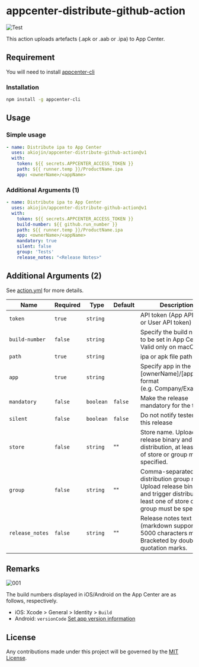 # appcenter-distribute-github-action

![Test][0]

This action uploads artefacts (.apk or .aab or .ipa) to App Center.

## Requirement

You will need to install [appcenter-cli][1]

### Installation

```sh
npm install -g appcenter-cli
```

## Usage

### Simple usage

```yml
- name: Distribute ipa to App Center
  uses: akiojin/appcenter-distribute-github-action@v1
  with:
    token: ${{ secrets.APPCENTER_ACCESS_TOKEN }}
    path: ${{ runner.temp }}/ProductName.ipa
    app: <ownerName>/<appName>
```

### Additional Arguments (1)

```yml
- name: Distribute ipa to App Center
  uses: akiojin/appcenter-distribute-github-action@v1
  with:
    token: ${{ secrets.APPCENTER_ACCESS_TOKEN }}
    build-number: ${{ github.run_number }}
    path: ${{ runner.temp }}/ProductName.ipa
    app: <ownerName>/<appName>
    mandatory: true
    silent: false
    group: 'Tests'
    release_notes: "<Release Notes>"
```

## Additional Arguments (2)

See [action.yml][2] for more details.

| Name            | Required | Type      | Default | Description                                                                                                                                 |
| --------------- | -------- | --------- | ------- | ------------------------------------------------------------------------------------------------------------------------------------------- |
| `token`         | `true`   | `string`  |         | API token (App API token or User API token)                                                                                                 |
| `build-number`  | `false`  | `string`  |         | Specify the build number to be set in App Center. Valid only on macOS.                                                                      |
| `path`          | `true`   | `string`  |         | ipa or apk file path                                                                                                                        |
| `app`           | `true`   | `string`  |         | Specify app in the [ownerName]/[appName] format<br>(e.g. Company/Example)                                                                   |
| `mandatory`     | `false`  | `boolean` | `false` | Make the release mandatory for the testers                                                                                                  |
| `silent`        | `false`  | `boolean` | `false` | Do not notify testers of this release                                                                                                       |
| `store`         | `false`  | `string`  | ""      | Store name. Upload release binary and trigger distribution, at least one of store or group must be specified.                               |
| `group`         | `false`  | `string`  | ""      | Comma-separated distribution group names. Upload release binary and trigger distribution, at least one of store or group must be specified. |
| `release_notes` | `false`  | `string`  | ""      | Release notes text (markdown supported, 5000 characters max). Bracketed by double quotation marks.                                          |

## Remarks

![001](001.png)

The build numbers displayed in iOS/Android on the App Center are as follows, respectively.

- iOS: Xcode > General > Identity > `Build`
- Android: `versionCode` [Set app version information](https://developer.android.com/studio/publish/versioning#appversioning)

## License

Any contributions made under this project will be governed by the [MIT License][3].

[0]: https://github.com/akiojin/appcenter-distribute-github-action/actions/workflows/BuildAndTest.yml/badge.svg
[1]: https://github.com/microsoft/appcenter-cli
[2]: https://github.com/akiojin/appcenter-distribute-github-action/blob/main/action.yml
[3]: https://github.com/akiojin/appcenter-distribute-github-action/blob/main/LICENSE